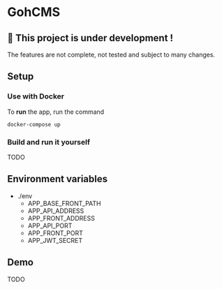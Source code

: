 # GohCMS
## 🚧 This project is under development !
The features are not complete, not tested and subject to many changes.
## Setup
### Use with Docker
To **run** the app, run the command
```shell
docker-compose up
```

### Build and run it yourself
TODO
## Environment variables
- ./env
    - APP_BASE_FRONT_PATH
    - APP_API_ADDRESS
    - APP_FRONT_ADDRESS
    - APP_API_PORT
    - APP_FRONT_PORT
    - APP_JWT_SECRET
## Demo
TODO